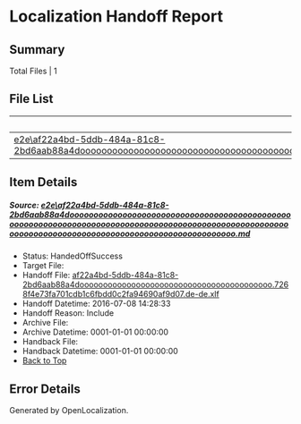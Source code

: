 # <a name='report-top'></a> Localization Handoff Report

## Summary
 Total Files | 1

## File List
 Source File | Status | Details 
 ----------- | ------ | ------- 
 [e2e\af22a4bd-5ddb-484a-81c8-2bd6aab88a4dooooooooooooooooooooooooooooooooooooooooooooooooooooooooooooooooooooooooooooooooooooooooooooooooooooooooooooooooooooooooooooooooooooooooooooooooooooooo.md](https://github.com/OpenLocalizationTestOrg/oltest/blob/a210a48dfc1fbdd62dd87f9006b59e69dc474fe0/e2e/af22a4bd-5ddb-484a-81c8-2bd6aab88a4dooooooooooooooooooooooooooooooooooooooooooooooooooooooooooooooooooooooooooooooooooooooooooooooooooooooooooooooooooooooooooooooooooooooooooooooooooooooo.md) | HandedOffSuccess | [Details](#0270cd49e97bf3a0c5e8c0ef332b45e5e114aef42)

## Item Details
##### <a name='0270cd49e97bf3a0c5e8c0ef332b45e5e114aef42'></a> Source: [e2e\af22a4bd-5ddb-484a-81c8-2bd6aab88a4dooooooooooooooooooooooooooooooooooooooooooooooooooooooooooooooooooooooooooooooooooooooooooooooooooooooooooooooooooooooooooooooooooooooooooooooooooooooo.md](https://github.com/OpenLocalizationTestOrg/oltest/blob/a210a48dfc1fbdd62dd87f9006b59e69dc474fe0/e2e/af22a4bd-5ddb-484a-81c8-2bd6aab88a4dooooooooooooooooooooooooooooooooooooooooooooooooooooooooooooooooooooooooooooooooooooooooooooooooooooooooooooooooooooooooooooooooooooooooooooooooooooooo.md)
* Status: HandedOffSuccess
* Target File: 
* Handoff File: [af22a4bd-5ddb-484a-81c8-2bd6aab88a4dooooooooooooooooooooooooooooooooooooooooo.7268f4e73fa701cdb1c6fbdd0c2fa94690af9d07.de-de.xlf](https://github.com/OpenLocalizationTestOrg/olhandoff-e2e/blob/b0234527a3a5dc0117129b52a3fd730396e5e93d/ol-handoff/OpenLocalizationTestOrg/oltest-dede-fly/ci/ht/af22a4bd-5ddb-484a-81c8-2bd6aab88a4dooooooooooooooooooooooooooooooooooooooooo.7268f4e73fa701cdb1c6fbdd0c2fa94690af9d07.de-de.xlf)
* Handoff Datetime: 2016-07-08 14:28:33
* Handoff Reason: Include
* Archive File: 
* Archive Datetime: 0001-01-01 00:00:00
* Handback File: 
* Handback Datetime: 0001-01-01 00:00:00
* [Back to Top](#report-top)


## Error Details

Generated by OpenLocalization.
